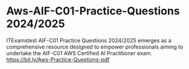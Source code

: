 # Aws-AIF-C01-Practice-Questions 2024/2025
ITExamstest AIF-C01 Practice Questions 2024/2025 emerges as a comprehensive resource designed to empower professionals aiming to undertake the AIF-C01 AWS Certified AI Practitioner exam. https://bit.ly/Aws-Practice-Questions-pdf

